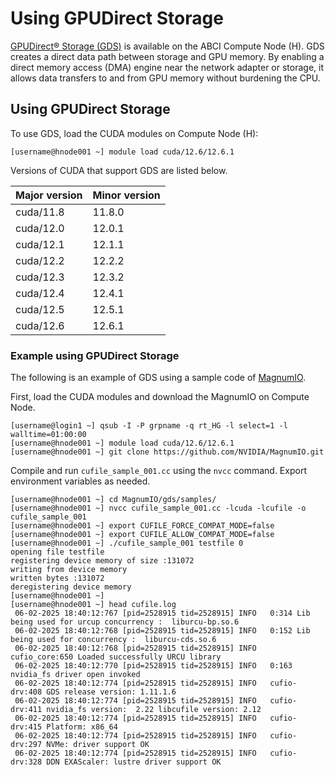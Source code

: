 
# Using GPUDirect Storage

[GPUDirect&reg; Storage (GDS)](https://developer.nvidia.com/gpudirect-storage) is available on the ABCI Compute Node (H).
GDS creates a direct data path between storage and GPU memory. By enabling a direct memory access (DMA) engine near the network adapter or storage, it allows data transfers to and from GPU memory without burdening the CPU.


## Using GPUDirect Storage

To use GDS, load the CUDA modules on Compute Node (H):

```
[username@hnode001 ~] module load cuda/12.6/12.6.1
```

Versions of CUDA that support GDS are listed below.

| Major version | Minor version |
| :-- | :-- |
| cuda/11.8 | 11.8.0 |
| cuda/12.0 | 12.0.1 |
| cuda/12.1 | 12.1.1 |
| cuda/12.2 | 12.2.2 |
| cuda/12.3 | 12.3.2 |
| cuda/12.4 | 12.4.1 |
| cuda/12.5 | 12.5.1 |
| cuda/12.6 | 12.6.1 |


### Example using GPUDirect Storage

The following is an example of GDS using a sample code of [MagnumIO](https://github.com/NVIDIA/MagnumIO).

First, load the CUDA modules and download the MagnumIO on Compute Node.

```
[username@login1 ~] qsub -I -P grpname -q rt_HG -l select=1 -l walltime=01:00:00
[username@hnode001 ~] module load cuda/12.6/12.6.1
[username@hnode001 ~] git clone https://github.com/NVIDIA/MagnumIO.git
```

Compile and run `cufile_sample_001.cc` using the `nvcc` command. Export environment variables as needed.

```
[username@hnode001 ~] cd MagnumIO/gds/samples/
[username@hnode001 ~] nvcc cufile_sample_001.cc -lcuda -lcufile -o cufile_sample_001
[username@hnode001 ~] export CUFILE_FORCE_COMPAT_MODE=false
[username@hnode001 ~] export CUFILE_ALLOW_COMPAT_MODE=false
[username@hnode001 ~] ./cufile_sample_001 testfile 0
opening file testfile
registering device memory of size :131072
writing from device memory
written bytes :131072
deregistering device memory
[username@hnode001 ~]
[username@hnode001 ~] head cufile.log
 06-02-2025 18:40:12:767 [pid=2528915 tid=2528915] INFO   0:314 Lib being used for urcup concurrency :  liburcu-bp.so.6
 06-02-2025 18:40:12:768 [pid=2528915 tid=2528915] INFO   0:152 Lib being used for concurrency :  liburcu-cds.so.6
 06-02-2025 18:40:12:768 [pid=2528915 tid=2528915] INFO   cufio_core:650 Loaded successfully URCU library
 06-02-2025 18:40:12:770 [pid=2528915 tid=2528915] INFO   0:163 nvidia_fs driver open invoked
 06-02-2025 18:40:12:774 [pid=2528915 tid=2528915] INFO   cufio-drv:408 GDS release version: 1.11.1.6
 06-02-2025 18:40:12:774 [pid=2528915 tid=2528915] INFO   cufio-drv:411 nvidia_fs version:  2.22 libcufile version: 2.12
 06-02-2025 18:40:12:774 [pid=2528915 tid=2528915] INFO   cufio-drv:415 Platform: x86_64
 06-02-2025 18:40:12:774 [pid=2528915 tid=2528915] INFO   cufio-drv:297 NVMe: driver support OK
 06-02-2025 18:40:12:774 [pid=2528915 tid=2528915] INFO   cufio-drv:328 DDN EXAScaler: lustre driver support OK
```

